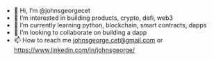 - 👋 Hi, I’m @johnsgeorgecet
- 👀 I’m interested in building products, crypto, defi, web3
- 🌱 I’m currently learning python, blockchain, smart contracts, dapps
- 💞️ I’m looking to collaborate on building a dapp
- 📫 How to reach me johnsgeorge.cet@gmail.com or https://www.linkedin.com/in/johnsgeorge/ 

<!---
johnsgeorgecet/johnsgeorgecet is a ✨ special ✨ repository because its `README.md` (this file) appears on your GitHub profile.
You can click the Preview link to take a look at your changes.
--->

